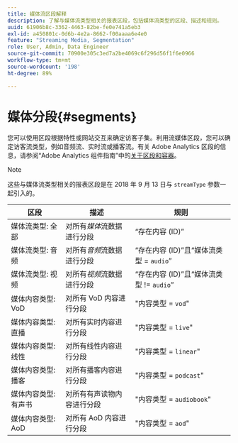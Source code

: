 ```yaml
---
title: 媒体流区段解释
description: 了解与媒体流类型相关的报表区段，包括媒体流类型的区段、描述和规则。
uuid: 61906b8c-3362-4463-82be-fe0e741a5eb3
exl-id: a450801c-0d6b-4e2a-8662-f00aaaa6e4e0
feature: "Streaming Media, Segmentation"
role: User, Admin, Data Engineer
source-git-commit: 70900e305c3ed7a2be4069c6f296d56f1f6e0966
workflow-type: tm+mt
source-wordcount: '198'
ht-degree: 89%

---
```


# 媒体分段{#segments}

您可以使用区段根据特性或网站交互来确定访客子集。利用流媒体区段，您可以确定访客流类型，例如音频流、实时流或播客流。有关 Adobe Analytics 区段的信息，请参阅“Adobe Analytics 组件指南”中的[关于区段和容器](https://experienceleague.adobe.com/docs/analytics/components/segmentation/seg-overview.html?lang=en)。

>[!NOTE]
>
>这些与媒体流类型相关的报表区段是在 2018 年 9 月 13 日与 `streamType` 参数一起引入的。

| 区段 | 描述 | 规则 |
|---|---|---|
| 媒体流类型: 全部 | 对所有&#x200B;*媒体*&#x200B;流数据进行分段 | “存在内容 (ID)” |
| 媒体流类型: 音频 | 对所有&#x200B;*音频*&#x200B;流数据进行分段 | “存在内容 (ID)”且“媒体流类型 = `audio`” |
| 媒体流类型: 视频 | 对所有&#x200B;*视频*&#x200B;流数据进行分段 | “存在内容 (ID)”且“媒体流类型 != `audio`” |
| 媒体内容类型: VoD | 对所有 VoD 内容进行分段 | &quot;内容类型 = `vod`&quot; |
| 媒体内容类型: 直播 | 对所有实时内容进行分段 | &quot;内容类型 = `live`&quot; |
| 媒体内容类型: 线性 | 对所有线性内容进行分段 | &quot;内容类型 = `linear`&quot; |
| 媒体内容类型: 播客 | 对所有播客内容进行分段 | &quot;内容类型 = `podcast`&quot; |
| 媒体内容类型: 有声书 | 对所有有声读物内容进行分段 | &quot;内容类型 = `audiobook`&quot; |
| 媒体内容类型: AoD | 对所有 AoD 内容进行分段 | &quot;内容类型 = `aod`&quot; |
